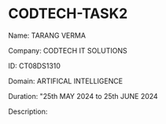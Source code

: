 # CODTECH-TASK2

Name: TARANG VERMA

Company: CODTECH IT SOLUTIONS

ID: CT08DS1310

Domain: ARTIFICAL INTELLIGENCE

Duration: "25th MAY 2024 to 25th JUNE 2024

Description:

